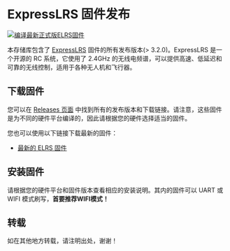 # ExpressLRS 固件发布

[![编译最新正式版ELRS固件](https://github.com/L1cardo/ELRS-Firmware-Release/actions/workflows/build.yml/badge.svg)](https://github.com/L1cardo/ELRS-Firmware-Release/actions/workflows/build.yml)


本存储库包含了 [ExpressLRS](https://github.com/ExpressLRS/ExpressLRS) 固件的所有发布版本(> 3.2.0)。ExpressLRS 是一个开源的 RC 系统，它使用了 2.4GHz 的无线电频谱，可以提供高速、低延迟和可靠的无线控制，适用于各种无人机和飞行器。

## 下载固件

您可以在 [Releases 页面](https://github.com/L1cardo/ELRS-Firmware-Release/releases) 中找到所有的发布版本和下载链接。请注意，这些固件是为不同的硬件平台编译的，因此请根据您的硬件选择适当的固件。

您也可以使用以下链接下载最新的固件：

- [最新的 ELRS 固件](https://github.com/L1cardo/ELRS-Firmware-Release/releases/latest/download/firmware.zip)

## 安装固件

请根据您的硬件平台和固件版本查看相应的安装说明。其内的固件可以 UART 或 WIFI 模式刷写，**首要推荐WIFI模式！**

## 转载

如在其他地方转载，请注明出处，谢谢！
